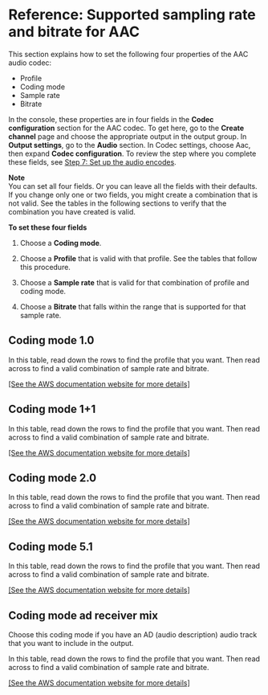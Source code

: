 # Reference: Supported sampling rate and bitrate for AAC<a name="aac-four-characteristics"></a>

This section explains how to set the following four properties of the AAC audio codec:
+ Profile
+ Coding mode
+ Sample rate
+ Bitrate

In the console, these properties are in four fields in the **Codec configuration** section for the AAC codec\. To get here, go to the **Create channel** page and choose the appropriate output in the output group\. In **Output settings**, go to the **Audio** section\. In Codec settings, choose Aac, then expand **Codec configuration**\. To review the step where you complete these fields, see [Step 7: Set up the audio encodes](creating-a-channel-step7.md)\. 

**Note**  
You can set all four fields\. Or you can leave all the fields with their defaults\.  
If you change only one or two fields, you might create a combination that is not valid\. See the tables in the following sections to verify that the combination you have created is valid\.

**To set these four fields**

1. Choose a **Coding mode**\.

1. Choose a **Profile** that is valid with that profile\. See the tables that follow this procedure\.

1. Choose a **Sample rate** that is valid for that combination of profile and coding mode\.

1. Choose a **Bitrate** that falls within the range that is supported for that sample rate\.

## Coding mode 1\.0<a name="aac_mode_10_combinations"></a>

In this table, read down the rows to find the profile that you want\. Then read across to find a valid combination of sample rate and bitrate\. 

[\[See the AWS documentation website for more details\]](http://docs.aws.amazon.com/medialive/latest/ug/aac-four-characteristics.html)

## Coding mode 1\+1<a name="aac_mode_11_combinations"></a>

In this table, read down the rows to find the profile that you want\. Then read across to find a valid combination of sample rate and bitrate\. 

[\[See the AWS documentation website for more details\]](http://docs.aws.amazon.com/medialive/latest/ug/aac-four-characteristics.html)

## Coding mode 2\.0<a name="aac_mode_20_combinations"></a>

In this table, read down the rows to find the profile that you want\. Then read across to find a valid combination of sample rate and bitrate\. 

[\[See the AWS documentation website for more details\]](http://docs.aws.amazon.com/medialive/latest/ug/aac-four-characteristics.html)

## Coding mode 5\.1<a name="aac_mode_51_combinations"></a>

In this table, read down the rows to find the profile that you want\. Then read across to find a valid combination of sample rate and bitrate\. 

[\[See the AWS documentation website for more details\]](http://docs.aws.amazon.com/medialive/latest/ug/aac-four-characteristics.html)

## Coding mode ad receiver mix<a name="aac_mode_ad_receiver_mix_combinations"></a>

Choose this coding mode if you have an AD \(audio description\) audio track that you want to include in the output\.

In this table, read down the rows to find the profile that you want\. Then read across to find a valid combination of sample rate and bitrate\. 

[\[See the AWS documentation website for more details\]](http://docs.aws.amazon.com/medialive/latest/ug/aac-four-characteristics.html)